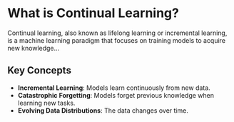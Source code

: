 # What is Continual Learning?

Continual learning, also known as lifelong learning or incremental learning, is a machine learning paradigm that focuses on training models to acquire new knowledge...

## Key Concepts

- **Incremental Learning**: Models learn continuously from new data.
- **Catastrophic Forgetting**: Models forget previous knowledge when learning new tasks.
- **Evolving Data Distributions**: The data changes over time.

